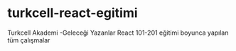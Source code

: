 # turkcell-react-egitimi
Turkcell Akademi -Geleceği Yazanlar React 101-201 eğitimi boyunca yapılan tüm çalışmalar 